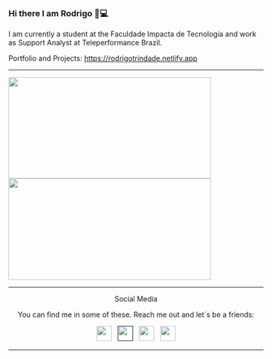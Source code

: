 ### Hi there I am Rodrigo 👋:computer: 

I am currently a student at the Faculdade Impacta de Tecnologia and work as Support Analyst at Teleperformance Brazil.


Portfolio and Projects: https://rodrigotrindade.netlify.app

---
<div style="display:flex; flex-direction: row; flex-wrap: wrap; justify-content: space-between">
  <div>
      <a href="https://github.com/vanpyre?tab=repositories">
        <img align="left" src="https://github-readme-stats.vercel.app/api/top-langs/?username=vanpyre&layout=compact&count_private=true" width="400" height="200"/>
      </a>
  </div>

  <div >
      <a href="(https://github-readme-stats.vercel.app/api?username=vanpyre&show_icons=true">
        <img align="left" src="https://github-readme-stats.vercel.app/api?username=vanpyre&show_icons=true" width="400" height="200"/>
      </a>
  </div>
</div>

<hr>

<div style="text-align: center; margin-inline: 2px; font-style: bolder;">Social Media</div>

<p align="center"style="text-align: center; margin-inline: 2px; font-style: bold;">You can find me in some of these. Reach me out and let´s be a friends:</p>



<p align='center'>
<a href="https://www.freecodecamp.org/rodrigomacade"><img height="30" src="https://raw.githubusercontent.com/gist/Deftwun/e3756a8b518cbb354425/raw/6584db8babd6cbc4ecb35ed36f0d184a506b979e/free-code-camp-logo.svg"></a>&nbsp;&nbsp;
<a href=""><img height="30" src="https://github.com/WaylonWalker/WaylonWalker/blob/main/icon/twitter.png?raw=true"></a>&nbsp;&nbsp;
<a href="https://www.instagram.com/elirod.py/" ><img height="30" src="https://user-images.githubusercontent.com/37451620/118635309-cfe24280-b7a9-11eb-89fd-55e69345e871.png?raw=true"></a>&nbsp;&nbsp;
<a href="https://www.linkedin.com/in/rodrigo-trindade-b05b73203/"><img height="30" src="https://github.com/WaylonWalker/WaylonWalker/blob/main/icon/linkedin.png?raw=true"></a>

---
